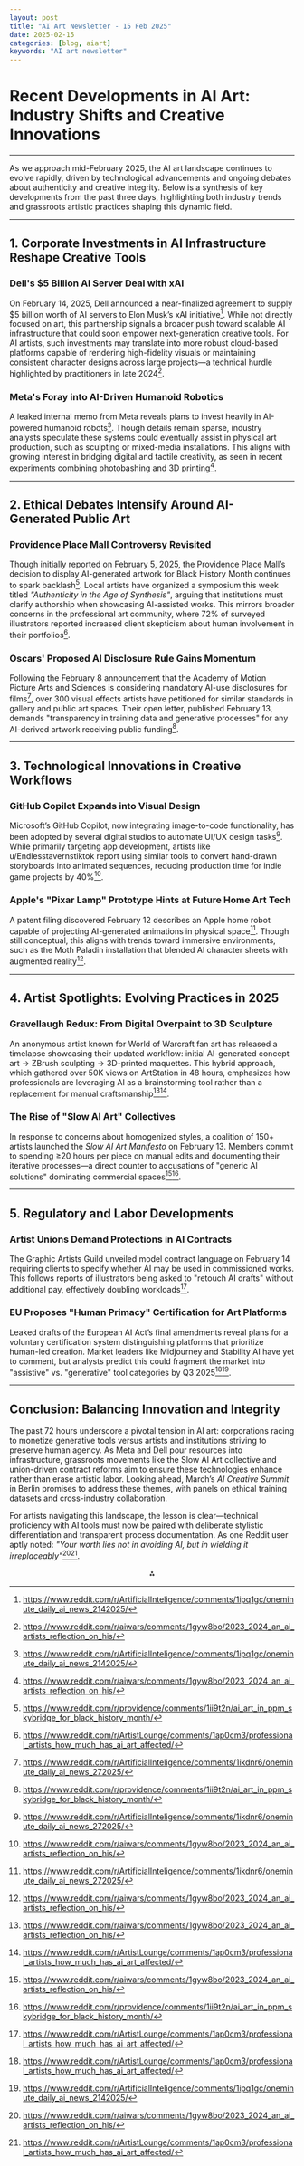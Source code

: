 ```yaml
---
layout: post
title: "AI Art Newsletter - 15 Feb 2025"
date: 2025-02-15
categories: [blog, aiart]
keywords: "AI art newsletter"
---
```


# Recent Developments in AI Art: Industry Shifts and Creative Innovations

---

As we approach mid-February 2025, the AI art landscape continues to evolve rapidly, driven by technological advancements and ongoing debates about authenticity and creative integrity. Below is a synthesis of key developments from the past three days, highlighting both industry trends and grassroots artistic practices shaping this dynamic field.

---

## 1. Corporate Investments in AI Infrastructure Reshape Creative Tools

### Dell's \$5 Billion AI Server Deal with xAI

On February 14, 2025, Dell announced a near-finalized agreement to supply \$5 billion worth of AI servers to Elon Musk’s xAI initiative[^4]. While not directly focused on art, this partnership signals a broader push toward scalable AI infrastructure that could soon empower next-generation creative tools. For AI artists, such investments may translate into more robust cloud-based platforms capable of rendering high-fidelity visuals or maintaining consistent character designs across large projects—a technical hurdle highlighted by practitioners in late 2024[^1].

### Meta's Foray into AI-Driven Humanoid Robotics

A leaked internal memo from Meta reveals plans to invest heavily in AI-powered humanoid robots[^4]. Though details remain sparse, industry analysts speculate these systems could eventually assist in physical art production, such as sculpting or mixed-media installations. This aligns with growing interest in bridging digital and tactile creativity, as seen in recent experiments combining photobashing and 3D printing[^1].

---

## 2. Ethical Debates Intensify Around AI-Generated Public Art

### Providence Place Mall Controversy Revisited

Though initially reported on February 5, 2025, the Providence Place Mall’s decision to display AI-generated artwork for Black History Month continues to spark backlash[^5]. Local artists have organized a symposium this week titled _"Authenticity in the Age of Synthesis"_, arguing that institutions must clarify authorship when showcasing AI-assisted works. This mirrors broader concerns in the professional art community, where 72% of surveyed illustrators reported increased client skepticism about human involvement in their portfolios[^2].

### Oscars' Proposed AI Disclosure Rule Gains Momentum

Following the February 8 announcement that the Academy of Motion Picture Arts and Sciences is considering mandatory AI-use disclosures for films[^3], over 300 visual effects artists have petitioned for similar standards in gallery and public art spaces. Their open letter, published February 13, demands "transparency in training data and generative processes" for any AI-derived artwork receiving public funding[^5].

---

## 3. Technological Innovations in Creative Workflows

### GitHub Copilot Expands into Visual Design

Microsoft’s GitHub Copilot, now integrating image-to-code functionality, has been adopted by several digital studios to automate UI/UX design tasks[^3]. While primarily targeting app development, artists like u/Endlesstavernstiktok report using similar tools to convert hand-drawn storyboards into animated sequences, reducing production time for indie game projects by 40%[^1].

### Apple's "Pixar Lamp" Prototype Hints at Future Home Art Tech

A patent filing discovered February 12 describes an Apple home robot capable of projecting AI-generated animations in physical space[^3]. Though still conceptual, this aligns with trends toward immersive environments, such as the Moth Paladin installation that blended AI character sheets with augmented reality[^1].

---

## 4. Artist Spotlights: Evolving Practices in 2025

### Gravellaugh Redux: From Digital Overpaint to 3D Sculpture

An anonymous artist known for World of Warcraft fan art has released a timelapse showcasing their updated workflow: initial AI-generated concept art → ZBrush sculpting → 3D-printed maquettes. This hybrid approach, which gathered over 50K views on ArtStation in 48 hours, emphasizes how professionals are leveraging AI as a brainstorming tool rather than a replacement for manual craftsmanship[^1][^2].

### The Rise of "Slow AI Art" Collectives

In response to concerns about homogenized styles, a coalition of 150+ artists launched the _Slow AI Art Manifesto_ on February 13. Members commit to spending ≥20 hours per piece on manual edits and documenting their iterative processes—a direct counter to accusations of "generic AI solutions" dominating commercial spaces[^1][^5].

---

## 5. Regulatory and Labor Developments

### Artist Unions Demand Protections in AI Contracts

The Graphic Artists Guild unveiled model contract language on February 14 requiring clients to specify whether AI may be used in commissioned works. This follows reports of illustrators being asked to "retouch AI drafts" without additional pay, effectively doubling workloads[^2].

### EU Proposes "Human Primacy" Certification for Art Platforms

Leaked drafts of the European AI Act’s final amendments reveal plans for a voluntary certification system distinguishing platforms that prioritize human-led creation. Market leaders like Midjourney and Stability AI have yet to comment, but analysts predict this could fragment the market into "assistive" vs. "generative" tool categories by Q3 2025[^2][^4].

---

## Conclusion: Balancing Innovation and Integrity

The past 72 hours underscore a pivotal tension in AI art: corporations racing to monetize generative tools versus artists and institutions striving to preserve human agency. As Meta and Dell pour resources into infrastructure, grassroots movements like the Slow AI Art collective and union-driven contract reforms aim to ensure these technologies enhance rather than erase artistic labor. Looking ahead, March’s _AI Creative Summit_ in Berlin promises to address these themes, with panels on ethical training datasets and cross-industry collaboration.

For artists navigating this landscape, the lesson is clear—technical proficiency with AI tools must now be paired with deliberate stylistic differentiation and transparent process documentation. As one Reddit user aptly noted: _"Your worth lies not in avoiding AI, but in wielding it irreplaceably"_[^1][^2].

<div style="text-align: center">⁂</div>

[^1]: https://www.reddit.com/r/aiwars/comments/1gyw8bo/2023_2024_an_ai_artists_reflection_on_his/
[^2]: https://www.reddit.com/r/ArtistLounge/comments/1ap0cm3/professional_artists_how_much_has_ai_art_affected/
[^3]: https://www.reddit.com/r/ArtificialInteligence/comments/1ikdnr6/oneminute_daily_ai_news_272025/
[^4]: https://www.reddit.com/r/ArtificialInteligence/comments/1ipq1gc/oneminute_daily_ai_news_2142025/
[^5]: https://www.reddit.com/r/providence/comments/1ii9t2n/ai_art_in_ppm_skybridge_for_black_history_month/
[^6]: https://www.reddit.com/r/OshiNoKo/comments/1hfbu33/ai_is_on_the_cover_of_spur_magazine_february_2025/
[^7]: https://www.reddit.com/r/Vocaloid/comments/1if5p11/does_anyone_else_think_that_the_february_picture/
[^8]: https://uk.news.yahoo.com/christie-host-groundbreaking-auction-featuring-081928181.html
[^9]: https://www.reddit.com/r/ArtistLounge/comments/1ap0cm3/professional_artists_how_much_has_ai_art_affected/
[^10]: https://www.reddit.com/r/ArtificialInteligence/comments/1ikdnr6/oneminute_daily_ai_news_272025/
[^11]: https://www.reddit.com/r/providence/comments/1ii9t2n/ai_art_in_ppm_skybridge_for_black_history_month/
[^12]: https://www.reddit.com/r/ArtificialInteligence/comments/1ipq1gc/oneminute_daily_ai_news_2142025/
[^13]: https://www.reddit.com/r/midjourney/comments/116vh55/the_future_of_art/
[^14]: https://www.reddit.com/r/OshiNoKo/comments/1hfbu33/ai_is_on_the_cover_of_spur_magazine_february_2025/
[^15]: https://www.reddit.com/r/ArtHistory/comments/1exh6x2/whats_the_most_outstanding_art_exhibit_that_is/
[^16]: https://www.azernews.az/region/237580.html
[^17]: https://www.reddit.com/r/aiwars/comments/1gyw8bo/2023_2024_an_ai_artists_reflection_on_his/
[^18]: https://www.reddit.com/r/ArtificialInteligence/comments/1ikdnr6/oneminute_daily_ai_news_272025/
[^19]: https://www.reddit.com/r/ArtistLounge/comments/1ap0cm3/professional_artists_how_much_has_ai_art_affected/
[^20]: https://www.reddit.com/r/ArtificialInteligence/comments/1ipq1gc/oneminute_daily_ai_news_2142025/
[^21]: https://www.reddit.com/r/OshiNoKo/comments/1hfbu33/ai_is_on_the_cover_of_spur_magazine_february_2025/
[^22]: https://www.reddit.com/r/ArtificialInteligence/comments/1ifq2ys/oneminute_daily_ai_news_212025/
[^23]: https://radicaldatascience.wordpress.com/2025/02/12/ai-news-briefs-bulletin-board-for-february-2025/
[^24]: https://ai-weekly.ai/newsletter-02-11-2025/
[^25]: https://www.reddit.com/r/SCPDeclassified/
[^26]: https://www.reddit.com/r/books/comments/6jch1o/now_that_were_halfway_through_what_books_have_you/
[^27]: https://press.christies.com/?p=147783
[^28]: https://www.forbes.com/sites/lesliekatz/2025/02/09/christies-to-hold-first-auction-devoted-solely-to-ai-art-amid-pushback/
[^29]: https://www.theartnewspaper.com/2025/02/07/christies-auction-made-up-entirely-of-ai-art
[^30]: https://www.euronews.com/culture/2025/02/11/christies-to-host-groundbreaking-auction-featuring-only-ai-art
[^31]: https://theartinvestor.co.uk/digital-art/first-christies-auction-devoted-exclusively-to-ai-art-sparks-backlash/
[^32]: https://viewpoints.stevens-bolton.com/post/102jzuy/ai-art-at-auction-christies-controversial-augmented-intelligence-sale-sparks
[^33]: https://www.reddit.com/r/manga/comments/1hfbxia/art_ai_illustration_by_mengo_yokoyari_for_the/
[^34]: https://www.reddit.com/r/WeeklyShonenJump/comments/1enfrms/with_my_hero_academia_having_endedlets_look_at/
[^35]: https://www.reddit.com/r/OshiNoKo/comments/1hfbu33/ai_is_on_the_cover_of_spur_magazine_february_2025/
[^36]: https://www.reddit.com/r/IAmA/comments/18hqtbi/we_are_the_video_game_history_foundation_a/
[^37]: https://www.reddit.com/r/OshiNoKo/comments/1hglr9x/spur_magazine_cover_feat_ai_cleaned/
[^38]: https://www.reddit.com/r/OshiNoKo/comments/1fvu12f/do_a_theorie_that_say_that_ai_is_related_to_an/
[^39]: https://www.reddit.com/r/OshiNoKo/comments/1ffwumo/ai/
[^40]: https://www.reddit.com/r/OshiNoKo/comments/1h6aaap/new_to_art_and_ai_is_my_muse/
[^41]: https://www.reddit.com/r/providence/comments/1ii9t2n/ai_art_in_ppm_skybridge_for_black_history_month/
[^42]: https://www.reddit.com/r/Psychedelics_Society/comments/jb0h6t/plato_and_the_hidden_psychedelic_history_of/
[^43]: https://www.reddit.com/r/providence/comments/1if0sw7/ai_art/
[^44]: https://www.reddit.com/r/rpg/comments/1h5elja/what_rpg_book_did_you_have_the_most_fun_reading/
[^45]: https://www.reddit.com/r/whowouldwin/comments/x4hbsd/character_scramble_16_round_0_new_game/
[^46]: https://turnto10.com/news/local/rhode-island-black-history-art-at-providence-place-installed-to-invoke-conversation-love-mall-ai-graphic-design-paint-malcom-x-radio-station-feb-5-2025
[^47]: https://www.bostonartreview.com/read/providence-everything-living-fights-back-censorship-shey-rivera-rios
[^48]: https://artinruins.com/essay/retails-move-from-downtown-to-mall/
[^49]: https://www.reddit.com/r/StarVStheForcesofEvil/comments/1ieuji1/twitterx_links_are_now_banned_and_other_rules/
[^50]: https://www.reddit.com/r/Ska/comments/1huzvzt/new_year_new_rule_ai_the_state_of_the_subreddit/
[^51]: https://www.reddit.com/r/animenews/comments/1hdk1qn/the_first_anime_created_with_95_ai_use_to_release/
[^52]: https://www.reddit.com/r/artificial/
[^53]: https://www.reddit.com/r/TheBigPicture/comments/1ik8cmb/new_variety_piece_confirms_that_ai_was_used_in_a/
[^54]: https://www.artshub.com.au/news/features/mass-theft-or-luxury-art-world-first-ai-art-auction-faces-a-massive-backlash-2775206/
[^55]: https://www.gzeromedia.com/gzero-ai/christies-plans-its-first-ai-art-auction
[^56]: https://www.prnewswire.co.uk/news-releases/france-concludes-global-ai-action-summit-aims-to-become-3rd-ai-power-after-us-and-china-artprice-by-artmarket-unveils-2025-2029-strategic-plan-and-emerges-as-leader-in-ai-art-market-intelligence-with-intuitive-artmarket-ai-302373866.html
[^57]: https://news.sky.com/story/thousands-of-artists-call-for-mass-theft-ai-auction-to-be-cancelled-13306656
[^58]: https://faroutmagazine.co.uk/thousands-sign-open-letter-to-cancel-ai-art-auction/
[^59]: https://www.theartnewspaper.com/2025/02/10/christies-artificial-intelligence-auction-open-letter-protest
[^60]: https://www.artnews.com/art-news/news/the-getty-museum-acquires-its-first-ai-photograph-1234732470/
[^61]: https://www.artshub.com.au/news/news/arts-news-watch-this-weeks-trending-topics-6-2775837/
[^62]: https://www.reddit.com/r/animenews/comments/1hdk1qn/the_first_anime_created_with_95_ai_use_to_release/
[^63]: https://www.reddit.com/r/TheBigPicture/comments/1ik8cmb/new_variety_piece_confirms_that_ai_was_used_in_a/
[^64]: https://www.reddit.com/r/ModernWarships/comments/1iafmz7/avatar_update_feb_2025/
[^65]: https://www.reddit.com/r/AskPhotography/comments/1ern27e/should_ai_images_be_exhibited_in_the_galleries/
[^66]: https://www.reddit.com/r/animeexpo/comments/1hd0k2k/artist_alley_changes/
[^67]: https://www.reddit.com/r/ArtistLounge/comments/1htxbc3/solo_exhibition_turnout/
[^68]: https://www.reddit.com/r/StarVStheForcesofEvil/comments/1ieuji1/twitterx_links_are_now_banned_and_other_rules/
[^69]: https://www.reddit.com/r/BrownDust2Official/comments/1gdxm53/should_ai_generated_art_be_allowed_in_this_sub/
[^70]: https://www.reddit.com/r/TIFF/comments/1hh6zmb/tiff_january_2025_february_2025_programming/
[^71]: https://uk.news.yahoo.com/christie-host-groundbreaking-auction-featuring-081928181.html
[^72]: https://www.e-flux.com/announcements/653901/living-with-two-brains-women-in-ai-and-new-media-art/
[^73]: https://www.gzeromedia.com/gzero-ai/christies-plans-its-first-ai-art-auction
[^74]: https://www.christies.com/en/stories/what-is-ai-art-augmented-intelligence-36dc0897d3584268b5102468a3bf8a8c
[^75]: https://www.prnewswire.co.uk/news-releases/france-concludes-global-ai-action-summit-aims-to-become-3rd-ai-power-after-us-and-china-artprice-by-artmarket-unveils-2025-2029-strategic-plan-and-emerges-as-leader-in-ai-art-market-intelligence-with-intuitive-artmarket-ai-302373866.html
[^76]: https://www.dailysabah.com/life/health/ai-art-sheds-light-on-emotional-struggles-of-cancer-patients
[^77]: https://news.sky.com/story/thousands-of-artists-call-for-mass-theft-ai-auction-to-be-cancelled-13306656
[^78]: https://www.artshub.com.au/news/features/mass-theft-or-luxury-art-world-first-ai-art-auction-faces-a-massive-backlash-2775206/
[^79]: https://faroutmagazine.co.uk/thousands-sign-open-letter-to-cancel-ai-art-auction/
[^80]: https://londonist.com/london/museums-and-galleries/the-top-exhibitions-to-see-in-london-february-2025
[^81]: https://www.theartnewspaper.com/2025/02/10/christies-artificial-intelligence-auction-open-letter-protest
[^82]: https://www.timeout.com/london/art/ai-weiwei-a-new-chatpter-at-lisson-gallery
[^83]: https://www.independent.co.uk/arts-entertainment/art/news/shakespeare-ai-shoreditch-something-strange-b2693459.html
[^84]: https://www.reddit.com/r/artificial/
[^85]: https://www.reddit.com/r/animenews/comments/1hdk1qn/the_first_anime_created_with_95_ai_use_to_release/
[^86]: https://www.reddit.com/r/worldnews/comments/1imwv8d/ai_chatbots_unable_to_accurately_summarise_news/
[^87]: https://www.reddit.com/r/myst/comments/1f92aqx/the_art_and_ai_blog/
[^88]: https://www.art-magazine.ai
[^89]: https://www.theartnewspaper.com/2025/02/07/christies-auction-made-up-entirely-of-ai-art
[^90]: https://www.christopherspenn.com/2025/02/almost-timely-news-🗞️-the-state-of-the-state-of-the-art-of-ai-2025-02-02/
[^91]: https://www.theartnewspaper.com/2025/02/10/christies-artificial-intelligence-auction-open-letter-protest
[^92]: https://online.bright-publishing.com/view/380173825/47/
[^93]: https://faroutmagazine.co.uk/thousands-sign-open-letter-to-cancel-ai-art-auction/
[^94]: https://www.reddit.com/r/DowntonAbbey/comments/2h29yp/series_5_spoilers_episode_discussion_501/
[^95]: https://www.reddit.com/r/australia/comments/lr9q58/australias_wankiest_art_installation/
[^96]: https://www.reddit.com/r/Interrail/comments/ldx3hx/paris_to_nice_night_train_timetable_published/
[^97]: https://www.reddit.com/r/TheWayWeWere/comments/1ap2y34/ww2_era_letter_written_by_british_serviceman_he/
[^98]: https://www.reddit.com/r/toronto/comments/4e6hzo/more_of_torontos_kids_should_be_walking_to_school/
[^99]: https://www.reddit.com/r/WorldWar2/comments/yb4q6z/destroyed_soviet_t3476_medium_tank_and_the_dead/
[^100]: https://www.reddit.com/r/lakers/comments/1atvypm/daily_lakers_discussion_thread/
[^101]: https://www.reddit.com/r/nba/comments/7ybozi/highlight_larry_nance_jr_bounces_ball_of/
[^102]: https://www.christies.com/en/auction/augmented-intelligence-23942-nyr/
[^103]: https://www.christies.com/en/auction/augmented-intelligence-23942-nyr/overview
[^104]: https://www.theartnewspaper.com/2025/02/10/christies-artificial-intelligence-auction-open-letter-protest
[^105]: https://www.reddit.com/r/boxoffice/comments/1c7430o/transformers_one_official_trailer_2024_chris/
[^106]: https://www.reddit.com/r/patientgamers/controversial/?after=dDNfMWh1NTBlOQ%3D%3D\&sort=controversial\&t=MONTH
[^107]: https://www.reddit.com/r/AdvocacTodayUSA/
[^108]: https://www.reddit.com/r/Erotica/new/?after=dDNfMWlqdGh0OA%3D%3D\&sort=new\&t=DAY
[^109]: https://www.reddit.com/r/OshiNoKo/comments/n2cb22/feature_article_on_mengo_yokoyari_from_the_latest/
[^110]: https://www.reddit.com/r/CombatFootage/comments/10x27uf/ira_gunmen_shooting_at_an_ruc_police_station/
[^111]: https://www.reddit.com/r/OshiNoKo/comments/1491ycc/oshi_no_ko_is_featured_on_the_cover_of_spur/
[^112]: https://www.reddit.com/r/OshiNoKo/comments/1494xuv/spur_magazine_cover_feat_aqua_ruby_cleaned/
[^113]: https://www.reddit.com/r/OshiNoKo/comments/17qo5t4/special_color_illustration_featuring_ai_on/
[^114]: https://us.oricon-group.com/news/2805/
[^115]: https://www.sharesmagazine.co.uk/magazine/2025-01-30-Shares
[^116]: https://gamerant.com/japanese-fashion-magazine-oshi-no-ko-ai-cover/
[^117]: https://www.eversheds-sutherland.com/en/czech-republic/insights/commercially-connected-shorts-12-february-2025
[^118]: https://www.anitrendz.com/news/2024/12/16/oshi-no-kos-ai-hoshino-returns-to-take-over-front-cover-of-spur-fashion-magazine
[^119]: https://www.facebook.com/groups/2030376160485466/posts/2726477754208633/
[^120]: https://www.cbr.com/oshi-no-ko-creator-ai-hoshino-future-career-reveal/
[^121]: https://www.aiville.com/c/ai-art/ai-takes-center-stage-in-spur-magazine-february-2025-art-by-mengo-yokoyari
[^122]: https://www.facebook.com/photo.php?fbid=981405530677262\&set=a.272942124856943\&type=3
[^123]: https://www.theflagshipeclipse.com/2024/12/17/oshi-no-ko-brings-ai-back-in-a-wholesome-fashion-collab/
[^124]: https://www.ebay.co.uk/itm/356401322549
[^125]: https://x.com/Ruru_Berryz/status/1872673798820102353
[^126]: https://www.reddit.com/r/providence/comments/1ip3hvj/the_studio_that_put_the_ai_slop_in_the_sky_bridge/
[^127]: https://www.reddit.com/r/providence/comments/t3acsb/remember_waterplace_park_but_before_the_buildings/
[^128]: https://www.reddit.com/r/Lovecraft/comments/17dmmf1/when_did_you_discover_lovecraft/
[^129]: https://www.reddit.com/r/providence/comments/tykp24/new_plate_design_unveiled_state_motto_is_actually/
[^130]: https://www.reddit.com/r/Lovecraft/comments/4x77w5/how_did_you_first_discover_hp_lovecraft_stories/
[^131]: https://www.reddit.com/r/AskReddit/comments/95bsre/seriouseerie_towns_disappearing_diners_and_creepy/
[^132]: https://www.reddit.com/r/whowouldwin/comments/5l8gmg/character_scramble_vii_round_1b_definitely_fear/
[^133]: https://www.reddit.com/r/HiTMAN/comments/uol3pq/which_city_would_make_a_good_level_in_the_next/
[^134]: https://www.reddit.com/r/Backcountrydrifter_/
[^135]: https://www.reddit.com/r/Rich/comments/1edyazr/do_rich_people_really_buy_125000_polo_shirts/
[^136]: https://www.reddit.com/r/copypasta/comments/9eghuw/testing_plz_dont_upvote/
[^137]: https://www.reddit.com/r/movies/comments/6knrf4/minority_report_holds_up_because_its_about/
[^138]: https://www.youtube.com/watch?v=cqApVSwjFLo
[^139]: https://turnto10.com/news/local/gallery/rhode-island-black-history-art-at-providence-place-installed-to-invoke-conversation-love-mall-ai-graphic-design-paint-malcom-x-radio-station-feb-5-2025
[^140]: https://www.browndailyherald.com/article/2023/03/providence-organizations-celebrate-black-history-with-special-events-and-year-round-activities
[^141]: https://www.amny.com/entertainment/arts-entertainment/art-identity-ai-black-history-month-dc/
[^142]: https://en.wikipedia.org/wiki/List_of_name_changes_due_to_the_George_Floyd_protests
[^143]: https://www.imdb.com/title/tt0265459/
[^144]: https://www.yahoo.com/news/facing-providences-challenges-envisioning-future-111027561.html
[^145]: https://teamcoco.com/podcasts/conan-obrien-needs-a-friend/episodes
